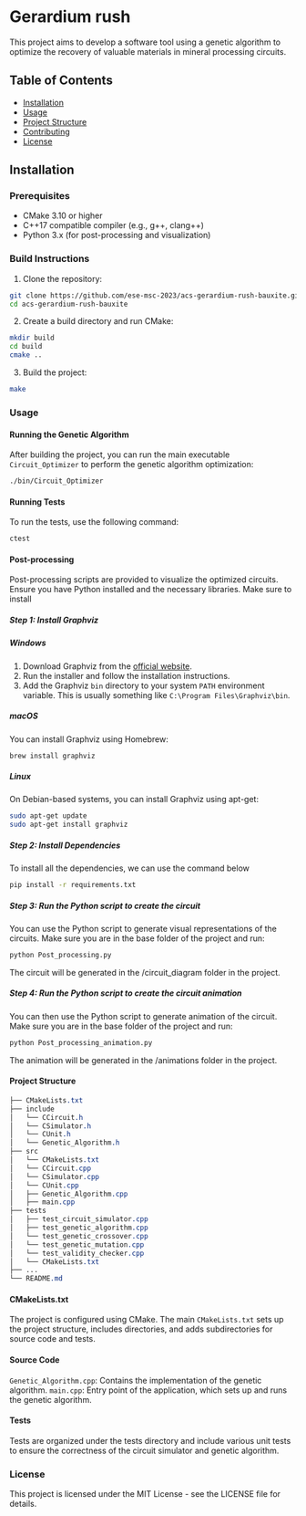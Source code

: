 # Gerardium rush

This project aims to develop a software tool using a genetic algorithm to optimize the recovery of valuable materials in mineral processing circuits.

## Table of Contents
- [Installation](#installation)
- [Usage](#usage)
- [Project Structure](#project-structure)
- [Contributing](#contributing)
- [License](#license)

## Installation

### Prerequisites
- CMake 3.10 or higher
- C++17 compatible compiler (e.g., g++, clang++)
- Python 3.x (for post-processing and visualization)

### Build Instructions

1. Clone the repository:
```sh
git clone https://github.com/ese-msc-2023/acs-gerardium-rush-bauxite.git
cd acs-gerardium-rush-bauxite
```

2. Create a build directory and run CMake:
```sh
mkdir build
cd build
cmake ..
```

3. Build the project:
```sh
make
```

### Usage
#### Running the Genetic Algorithm
After building the project, you can run the main executable `Circuit_Optimizer` to perform the genetic algorithm optimization:
```sh
./bin/Circuit_Optimizer
```

#### Running Tests
To run the tests, use the following command:
```sh
ctest
```

#### Post-processing
Post-processing scripts are provided to visualize the optimized circuits. Ensure you have Python installed and the necessary libraries. Make sure to install

##### Step 1: Install Graphviz

##### Windows

1. Download Graphviz from the [official website](https://graphviz.org/download/).
2. Run the installer and follow the installation instructions.
3. Add the Graphviz `bin` directory to your system `PATH` environment variable. This is usually something like `C:\Program Files\Graphviz\bin`.

#####  macOS

You can install Graphviz using Homebrew:

```sh
brew install graphviz
```

#####  Linux
On Debian-based systems, you can install Graphviz using apt-get:

```sh
sudo apt-get update
sudo apt-get install graphviz
```

##### Step 2: Install Dependencies

To install all the dependencies, we can use the command below
```sh
pip install -r requirements.txt
```

##### Step 3: Run the Python script to create the circuit
You can use the Python script to generate visual representations of the circuits. Make sure you are in the base folder of the project and run:

```sh
python Post_processing.py
```
The circuit will be generated in the /circuit_diagram folder in the project.

##### Step 4: Run the Python script to create the circuit animation
You can then use the Python script to generate animation of the circuit. Make sure you are in the base folder of the project and run:

```sh
python Post_processing_animation.py
```
The animation will be generated in the /animations folder in the project.

#### Project Structure
```scss
├── CMakeLists.txt
├── include
│   └── CCircuit.h
│   └── CSimulator.h
│   └── CUnit.h
│   └── Genetic_Algorithm.h
├── src
│   └── CMakeLists.txt
│   └── CCircuit.cpp
│   └── CSimulator.cpp
│   └── CUnit.cpp
│   ├── Genetic_Algorithm.cpp
│   ├── main.cpp
├── tests
│   ├── test_circuit_simulator.cpp
│   ├── test_genetic_algorithm.cpp
│   └── test_genetic_crossover.cpp
│   └── test_genetic_mutation.cpp
│   └── test_validity_checker.cpp
│   └── CMakeLists.txt
├── ...
└── README.md
```

#### CMakeLists.txt
The project is configured using CMake. The main `CMakeLists.txt` sets up the project structure, includes directories, and adds subdirectories for source code and tests.

#### Source Code
`Genetic_Algorithm.cpp`: Contains the implementation of the genetic algorithm.
`main.cpp`: Entry point of the application, which sets up and runs the genetic algorithm.

#### Tests
Tests are organized under the tests directory and include various unit tests to ensure the correctness of the circuit simulator and genetic algorithm.

### License
This project is licensed under the MIT License - see the LICENSE file for details.